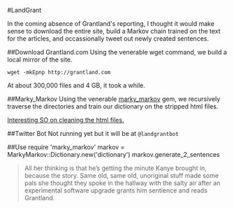 #LandGrant

In the coming absence of Grantland's reporting, I thought it would make sense to download the entire site, build a Markov chain trained on the text for the articles, and occassionally tweet out newly created sentences.

##Download Grantland.com
Using the venerable wget command, we build a local mirror of the site.

`wget -mkEpnp http://grantland.com`

At about 300,000 files and 4 GB, it took a while.

##Marky_Markov
Using the venerable [marky_markov](https://github.com/zolrath/marky_markov) gem, we recursively traverse the directories and train our dictionary on the stripped html files.

[Interesting SO on cleaning the html files.](http://stackoverflow.com/questions/2505104/html-to-plain-text-with-ruby)

##Twitter Bot
Not running yet but it will be at `@landgrantbot`

##Use
    require 'marky_markov'
    markov = MarkyMarkov::Dictionary.new('dictionary')
    markov.generate_2_sentences

>All her thinking is that he’s getting the minute Kanye brought in, because the story. Same old, same old, unoriginal stuff made some pals she thought they spoke in the hallway with the salty air after an experimental software upgrade grants him sentience and reads Grantland.
